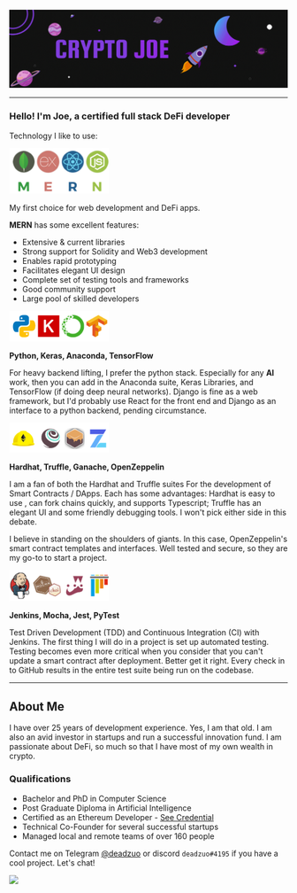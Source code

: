 ![](images/Banner.gif)

---

<div align=left>

### Hello! I'm Joe, a certified full stack DeFi developer

Technology I like to use:

<img src="images/mern.png" alt="mern" width="180"/>

My first choice for web development and DeFi apps.

**MERN** has some excellent features:

-   Extensive & current libraries
-   Strong support for Solidity and Web3 development
-   Enables rapid prototyping
-   Facilitates elegant UI design
-   Complete set of testing tools and frameworks
-   Good community support
-   Large pool of skilled developers

<img src="images/pkat.png" alt="mern" width="180"/>

**Python, Keras, Anaconda, TensorFlow**

For heavy backend lifting, I prefer the python stack. Especially for any **AI** work, then you can add in the Anaconda suite, Keras Libraries, and TensorFlow (if doing deep neural networks). Django is fine as a web framework, but I'd probably use React for the front end and Django as an interface to a python backend, pending circumstance.

<img src="images/htgoz.png" alt="mern" width="180"/>

**Hardhat, Truffle, Ganache, OpenZeppelin**

I am a fan of both the Hardhat and Truffle suites For the development of Smart Contracts / DApps. Each has some advantages: Hardhat is easy to use , can fork chains quickly, and supports Typescript; Truffle has an elegant UI and some friendly debugging tools. I won't pick either side in this debate.

I believe in standing on the shoulders of giants. In this case, OpenZeppelin's smart contract templates and interfaces. Well tested and secure, so they are my go-to to start a project.

<img src="images/jmjp.png" alt="mern" width="180"/>

**Jenkins, Mocha, Jest, PyTest**

Test Driven Development (TDD) and Continuous Integration (CI) with Jenkins. The first thing I will do in a project is set up automated testing. Testing becomes even more critical when you consider that you can't update a smart contract after deployment. Better get it right. Every check in to GitHub results in the entire test suite being run on the codebase.

</div>

---

## About Me

I have over 25 years of development experience. Yes, I am that old. I am also an avid investor in startups and run a successful innovation fund. I am passionate about DeFi, so much so that I have most of my own wealth in crypto.

### Qualifications

-   Bachelor and PhD in Computer Science
-   Post Graduate Diploma in Artificial Intelligence
-   Certified as an Ethereum Developer - [See Credential](https://www.btacertified.com/dlink/0x0064de6874949c2a8d9180fe254d93e09847cd3b82a2199e22a6362620c42140/certdisplay)
-   Technical Co-Founder for several successful startups
-   Managed local and remote teams of over 160 people

Contact me on Telegram [@deadzuo](https://t.me/deadzuo) or discord `deadzuo#4195` if you have a cool project. Let's chat!

![](https://komarev.com/ghpvc/?username=jiyosub&color=blueviolet)
